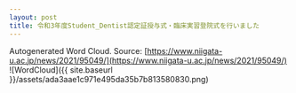 ```yaml
---
layout: post
title: 令和3年度Student_Dentist認定証授与式・臨床実習登院式を行いました
---
```

Autogenerated Word Cloud.
Source\: [https://www.niigata-u.ac.jp/news/2021/95049/](https://www.niigata-u.ac.jp/news/2021/95049/)
![WordCloud]({{ site.baseurl }}/assets/ada3aae1c971e495da35b7b813580830.png)